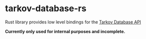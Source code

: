 # tarkov-database-rs

Rust library provides low level bindings for the [Tarkov Database API](https://github.com/tarkov-database/rest-api)

**Currently only used for internal purposes and incomplete.**
